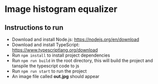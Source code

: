 # Image histogram equalizer

## Instructions to run
- Download and install Node.js: https://nodejs.org/en/download
- Download and install TypeScript: https://www.typescriptlang.org/download
- Run `npm install` to install project dependencies
- Run `npm run build` in the root directory, this will build the project and tanspile the typescript code to js
- Run `npm run start` to run the project
- An image file called **out.jpg** should appear
